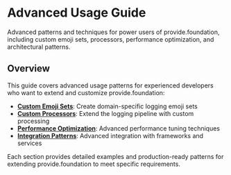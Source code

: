 # Advanced Usage Guide

Advanced patterns and techniques for power users of provide.foundation, including custom emoji sets, processors, performance optimization, and architectural patterns.

## Overview

This guide covers advanced usage patterns for experienced developers who want to extend and customize provide.foundation:

- **[Custom Emoji Sets](advanced/custom-emoji-sets.md)**: Create domain-specific logging emoji sets
- **[Custom Processors](advanced/custom-processors.md)**: Extend the logging pipeline with custom processing
- **[Performance Optimization](advanced/performance-optimization.md)**: Advanced performance tuning techniques
- **[Integration Patterns](advanced/integration-patterns.md)**: Advanced integration with frameworks and services

Each section provides detailed examples and production-ready patterns for extending provide.foundation to meet specific requirements.